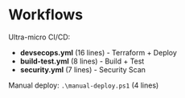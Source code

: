 # Workflows

Ultra-micro CI/CD:

- **devsecops.yml** (16 lines) - Terraform + Deploy
- **build-test.yml** (8 lines) - Build + Test  
- **security.yml** (7 lines) - Security Scan

Manual deploy: `.\manual-deploy.ps1` (4 lines)
